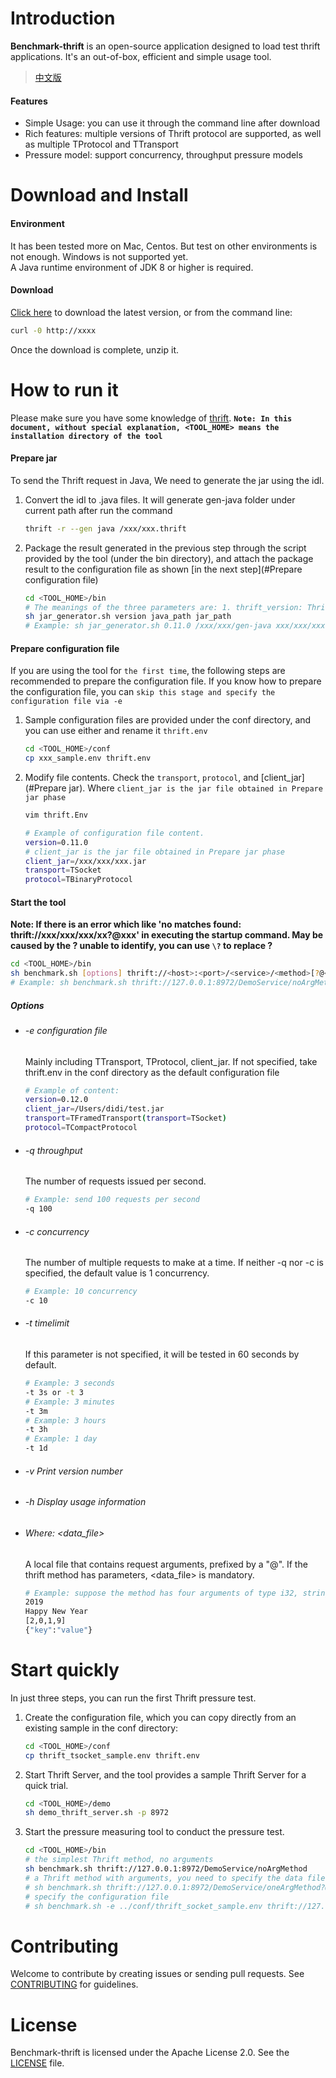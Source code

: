 # Introduction  
**Benchmark-thrift** is an open-source application designed to load test thrift applications. It's an out-of-box, efficient and simple usage tool.

> [中文版](README_CN.md)  

#### Features  
  * Simple Usage: you can use it through the command line after download
  * Rich features: multiple versions of Thrift protocol are supported, as well as multiple TProtocol and TTransport
  * Pressure model: support concurrency, throughput pressure models

# Download and Install

#### Environment
It has been tested more on Mac, Centos. But test on other environments is not enough. Windows is not supported yet.  
A Java runtime environment of JDK 8 or higher is required.

#### Download
[Click here](www.baidu.com) to download the latest version, or from the command line:
```bash
curl -0 http://xxxx
```
Once the download is complete, unzip it.

# How to run it
Please make sure you have some knowledge of [thrift](https://thrift.apache.org/tutorial/). **`Note: In this document, without special explanation, <TOOL_HOME> means the installation directory of the tool`**

#### Prepare jar
To send the Thrift request in Java, We need to generate the jar using the idl.

1. Convert the idl to .java files. It will generate gen-java folder under current path after run the command
    ```bash
    thrift -r --gen java /xxx/xxx.thrift
    ```    
2. Package the result generated in the previous step through the script provided by the tool (under the bin directory), and attach the package result to the configuration file as shown [in the next step](#Prepare configuration file)    
    ```bash
    cd <TOOL_HOME>/bin
    # The meanings of the three parameters are: 1. thrift_version: Thrift version 2. java_path: specify the path of Java folder (absolute path); 3. jar_path: specify the location and name of the output jar package
    sh jar_generator.sh version java_path jar_path  
    # Example: sh jar_generator.sh 0.11.0 /xxx/xxx/gen-java xxx/xxx/xxx.jar
    ```        
#### Prepare configuration file
If you are using the tool for `the first time`, the following steps are recommended to prepare the configuration file. If you know how to prepare the configuration file, you can `skip this stage and specify the configuration file via -e`
1. Sample configuration files are provided under the conf directory, and you can use either and rename it `thrift.env`
    ```bash
    cd <TOOL_HOME>/conf
    cp xxx_sample.env thrift.env
    ```
2. Modify file contents. Check the `transport`, `protocol`, and [client_jar](#Prepare jar). Where `client_jar is the jar file obtained in Prepare jar phase`
    ```bash
    vim thrift.Env
    ```
    ```bash
    # Example of configuration file content. 
    version=0.11.0
    # client_jar is the jar file obtained in Prepare jar phase
    client_jar=/xxx/xxx/xxx.jar
    transport=TSocket
    protocol=TBinaryProtocol
    ```
#### Start the tool
**Note: If there is an error which like 'no matches found: thrift://xxx/xxx/xxx/xx?@xxx' in executing the startup command. May be caused by the ? unable to identify, you can use `\?` to replace ?**

```bash
cd <TOOL_HOME>/bin
sh benchmark.sh [options] thrift://<host>:<port>/<service>/<method>[?@<data_file>]
# Example: sh benchmark.sh thrift://127.0.0.1:8972/DemoService/noArgMethod
```

##### Options
  * ###### -e configuration file
    Mainly including TTransport, TProtocol, client_jar. If not specified, take thrift.env in the conf directory as the default configuration file   
    ```bash   
    # Example of content:
    version=0.12.0
    client_jar=/Users/didi/test.jar
    transport=TFramedTransport(transport=TSocket)
    protocol=TCompactProtocol 
    ```
    
   * ###### -q throughput 
        The number of requests issued per second.  
        ```bash
        # Example: send 100 requests per second
        -q 100
        ```
   * ###### -c concurrency 
        The number of multiple requests to make at a time. If neither -q nor -c is specified, the default value is 1 concurrency.
        ```bash
        # Example: 10 concurrency
        -c 10
        ```
   * ###### -t timelimit 
        If this parameter is not specified, it will be tested in 60 seconds by default.
        ```bash
        # Example: 3 seconds
        -t 3s or -t 3
        # Example: 3 minutes
        -t 3m
        # Example: 3 hours
        -t 3h
        # Example: 1 day
        -t 1d
        ```
   * ###### -v Print version number
   * ###### -h Display usage information  
   * ###### Where: <data_file>
        A local file that contains request arguments, prefixed by a "@". If the thrift method has parameters, <data_file> is mandatory.
        ```bash
        # Example: suppose the method has four arguments of type i32, string, list, and struct. so the file content should be in the form of
        2019
        Happy New Year
        [2,0,1,9]
        {"key":"value"}
        ```
# Start quickly
In just three steps, you can run the first Thrift pressure test.
1. Create the configuration file, which you can copy directly from an existing sample in the conf directory:
    ```bash
    cd <TOOL_HOME>/conf
    cp thrift_tsocket_sample.env thrift.env
    ```
2. Start Thrift Server, and the tool provides a sample Thrift Server for a quick trial.
    ```bash
    cd <TOOL_HOME>/demo
    sh demo_thrift_server.sh -p 8972 
    ```
3. Start the pressure measuring tool to conduct the pressure test.
    ```bash
    cd <TOOL_HOME>/bin
    # the simplest Thrift method, no arguments
    sh benchmark.sh thrift://127.0.0.1:8972/DemoService/noArgMethod
    # a Thrift method with arguments, you need to specify the data file
    # sh benchmark.sh thrift://127.0.0.1:8972/DemoService/oneArgMethod?@../demo/data/oneArgMethod.text
    # specify the configuration file 
    # sh benchmark.sh -e ../conf/thrift_socket_sample.env thrift://127.0.0.1:8972/DemoService/noArgMethod
    ```
# Contributing
Welcome to contribute by creating issues or sending pull requests. See [CONTRIBUTING](CONTRIBUTING.md) for guidelines.

# License
Benchmark-thrift is licensed under the Apache License 2.0. See the [LICENSE](LICENSE) file.


